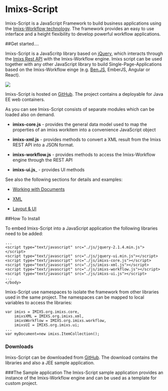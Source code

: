 # Imixs-Script

Imixs-Script is a JavaScript Framework to build business applications using the [Imixs-Workflow technology](http://www.imixs.org). The framework provides an easy to use interface and a height flexibility to develop powerful workflow applications.

  
  
##Get started....

Imixs-Script is a JavaScritp library based on [jQuery](www.jquery.com), which interacts through the [Imixs Rest API](../restapi/index.html) with the Imixs-Workflow engine.
Imixs script can be used together with any other JavaScript library to build Single-Page-Applications based on the Imixs-Workflow einge (e.g.  [Ben.JS](http://www.benjs.org), EmberJS, Angular or React). 

<img src="../images/script/architecture.png"/>

Imixs-Script is hosted on [GitHub](https://github.com/imixs/imixs-script). The project contains a deployable for Java EE web containers. 


As you can see Imixs-Script consists of separate modules which can be loaded also on demand. 
 

 * __imixs-core.js__ - provides the general data model used to map the properties of an imixs workitem into a convenience JavaScript object
   
 * __imixs-xml.js__ - provides methods to convert a XML result from the Imixs REST API into a JSON format. 
  
 * __imixs-workflow.js__ - provides methods to access the Imixs-Workflow engine through the REST API
 
 * __imixs-ui.js___ - provides UI methods  
 

See also the following sections for details and examples:

 * [Working with Documents](./documents.html)
 
 * [XML](./xml.html)

 * [Layout & UI](./layout.html)
 


##How To Install

To embed Imixs-Script into a JavaScript application the following libraries need to be added:

    ...
    <script type="text/javascript" src="./js/jquery-2.1.4.min.js"></script>
    <script type="text/javascript" src="./js/jquery-ui.min.js"></script>
    <script type="text/javascript" src="./js/imixs-core.js"></script>
    <script type="text/javascript" src="./js/imixs-xml.js"></script>
    <script type="text/javascript" src="./js/imixs-workflow.js"></script>
    <script type="text/javascript" src="./js/imixs-ui.js"></script>
    ...
    </body>

Imixs-Script use namespaces to isolate the framework from other libraries used in the same project. The namespaces can be mapped to local variables to access the libraries: 


	var imixs = IMIXS.org.imixs.core, 
	    imixsXML = IMIXS.org.imixs.xml,
	    imixsWorkflow = IMIXS.org.imixs.workflow, 
	    imixsUI = IMIXS.org.imixs.ui;
	...
	var myDocument=new imixs.ItemCollection();


    
### Downloads
Imixs-Script can be downloaded from [GitHub](https://github.com/imixs/imixs-script/releases). The download contains the libraries and also a JEE sample application. 


###The Sample application
The Imixs-Script sample application provides an instance of the Imixs-Workflow engine and can be used as a template for custom project.